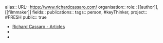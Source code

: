 alias::
URL:: https://www.richardcassaro.com/
organisation::
role:: [[author]], [[filmmaker]] 
fields::
publications:: 
tags:: person, #keyThinker, 
project:: #FRESH 
public:: true
- [Richard Cassaro - Articles](https://www.richardcassaro.com/)
-
-